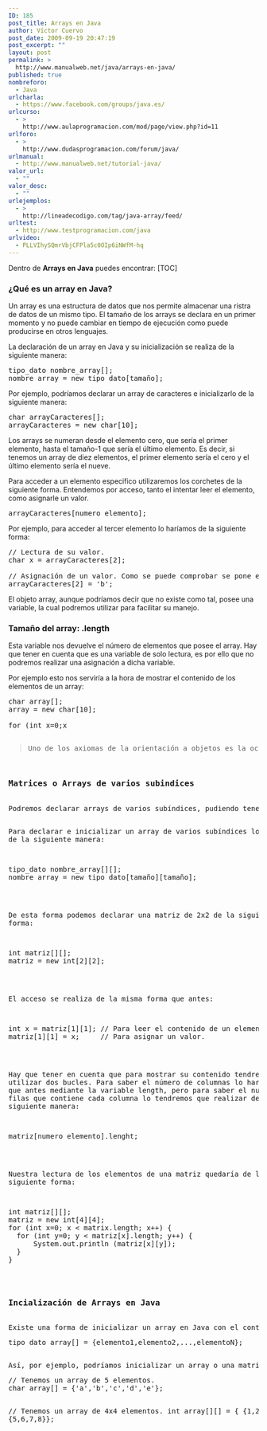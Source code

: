 ```yaml
---
ID: 185
post_title: Arrays en Java
author: Víctor Cuervo
post_date: 2009-09-19 20:47:19
post_excerpt: ""
layout: post
permalink: >
  http://www.manualweb.net/java/arrays-en-java/
published: true
nombreforo:
  - Java
urlcharla:
  - https://www.facebook.com/groups/java.es/
urlcurso:
  - >
    http://www.aulaprogramacion.com/mod/page/view.php?id=11
urlforo:
  - >
    http://www.dudasprogramacion.com/forum/java/
urlmanual:
  - http://www.manualweb.net/tutorial-java/
valor_url:
  - ""
valor_desc:
  - ""
urlejemplos:
  - >
    http://lineadecodigo.com/tag/java-array/feed/
urltest:
  - http://www.testprogramacion.com/java
urlvideo:
  - PLLVIhySQmrVbjCFPla5c0OIp6iNWfM-hq
---
```

Dentro de <strong>Arrays en Java</strong> puedes encontrar:
[TOC]
<h3>¿Qué es un array en Java?</h3>
Un array es una estructura de datos que nos permite almacenar una ristra de datos de un mismo tipo. El tamaño de los arrays se declara en un primer momento y no puede cambiar en tiempo de ejecución como puede producirse en otros lenguajes.

La declaración de un array en Java y su inicialización se realiza de la siguiente manera:
<pre lang="java">tipo_dato nombre_array[];
nombre_array = new tipo_dato[tamaño];</pre>
Por ejemplo, podríamos declarar un array de caracteres e inicializarlo de la siguiente manera:
<pre lang="java">char arrayCaracteres[];
arrayCaracteres = new char[10];</pre>
Los arrays se numeran desde el elemento cero, que sería el primer elemento, hasta el tamaño-1 que sería el último elemento. Es decir, si tenemos un array de diez elementos, el primer elemento sería el cero y el último elemento sería el nueve.

Para acceder a un elemento especifico utilizaremos los corchetes de la siguiente forma. Entendemos por acceso, tanto el intentar leer el elemento, como asignarle un valor.
<pre lang="java">arrayCaracteres[numero_elemento];</pre>
Por ejemplo, para acceder al tercer elemento lo haríamos de la siguiente forma:
<pre lang="java">// Lectura de su valor.
char x = arrayCaracteres[2];

// Asignación de un valor. Como se puede comprobar se pone el  número dos, que coincide con el tercer elemento. Ya que como  dijimos anteriormente el primer elemento es el cero. 
arrayCaracteres[2] = 'b';</pre>
El objeto array, aunque podríamos decir que no existe como tal, posee una variable, la cual podremos utilizar para facilitar su manejo.
<h3>Tamaño del array: .length</h3>
Esta variable nos devuelve el número de elementos que posee el array. Hay que tener en cuenta que es una variable de solo lectura, es por ello que no podremos realizar una asignación a dicha variable.

Por ejemplo esto nos serviría a la hora de mostrar el contenido de los elementos de un array:
<pre lang="java">char array[];
array = new char[10];

for (int x=0;x<array.length;x++)
  System.out.printnln(array[x]);</pre>

<blockquote>Uno de los axiomas de la orientación a objetos es la ocultación, es decir, que no podemos acceder a una variable declarada dentro de una clase a no ser que lo hagamos a traves de un método de la clase. Aquí estamos accediendo a una variable. ¿Quizás sea por que no consideran a los arrays como objetos?.</blockquote>
<h3>Matrices o Arrays de varios subindices</h3>
Podremos declarar arrays de varios subíndices, pudiendo tener arrays de dos niveles, que serían similares a las matrices, arrays de tres niveles, que serían como cubos y así sucesivamente, si bien a partir del tercer nivel se pierde la perspectiva geométrica.

Para declarar e inicializar un array de varios subíndices lo haremos de la siguiente manera:
<pre lang="java">tipo_dato nombre_array[][];
nombre_array = new tipo_dato[tamaño][tamaño];</pre>
De esta forma podemos declarar una matriz de 2x2 de la siguiente forma:
<pre lang="java">int matriz[][];
matriz = new int[2][2];</pre>
El acceso se realiza de la misma forma que antes:
<pre lang="java">int x = matriz[1][1]; // Para leer el contenido de un elemento
matriz[1][1] = x;     // Para asignar un valor.</pre>
Hay que tener en cuenta que para mostrar su contenido tendremos que utilizar dos bucles. Para saber el número de columnas lo haremos igual que antes mediante la variable length, pero para saber el numero de filas que contiene cada columna lo tendremos que realizar de la siguiente manera:
<pre lang="java">matriz[numero_elemento].lenght;</pre>
Nuestra lectura de los elementos de una matriz quedaría de la siguiente forma:
<pre lang="java">int matriz[][];
matriz = new int[4][4];
for (int x=0; x &lt; matrix.length; x++) {
  for (int y=0; y &lt; matriz[x].length; y++) {
      System.out.println (matriz[x][y]);
  }
}</pre>
<h3>Incialización de Arrays en Java</h3>
Existe una forma de inicializar un array en Java con el contenido, amoldándose su tamaño al número de elementos a los que le inicialicemos. Para inicializar un array utilizaremos las llaves de la siguiente forma:
<pre lang="java">tipo_dato array[] = {elemento1,elemento2,...,elementoN};</pre>
Así, por ejemplo, podríamos inicializar un array o una matriz:
<pre lang="java">// Tenemos un array de 5 elementos.
char array[] = {'a','b','c','d','e'};

// Tenemos un array de 4x4 elementos.
int array[][] = { {1,2,3,4}, {5,6,7,8}};</pre>